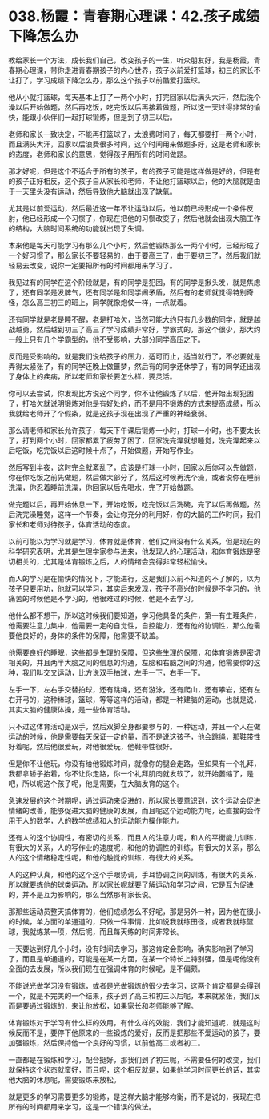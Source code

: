 # 038.杨霞：青春期心理课：42.孩子成绩下降怎么办

教给家长一个方法，成长我们自己，改变孩子的一生，听众朋友好，我是杨霞，青春期心理课，带你走进青春期孩子的内心世界，孩子以前爱打篮球，初三的家长不让打了，学习成绩下降怎么办，那么这个孩子以前酷爱打篮球。

他从小就打篮球，每天基本上打了一两个小时，打完回家以后满头大汗，然后洗个澡以后开始做题，然后再吃饭，吃完饭以后再接着做题，所以这一天过得非常的愉快，能跟小伙伴们一起打球锻炼，但是到了初三以后。

老师和家长一致决定，不能再打篮球了，太浪费时间了，每天都要打一两个小时，而且满头大汗，回家以后浪费很多时间，这个时间用来做题多好，这是老师和家长的态度，老师和家长的意思，觉得孩子用所有的时间做题。

那才好呢，但是这个不适合于所有的孩子，有的孩子可能是这样做是好的，但是有的孩子正好相反，这个孩子自从家长和老师，不让他打篮球以后，他的大脑就是由于一天里头没有运动，然后导致他大脑就出现了缺氧。

尤其是以前爱运动，然后最近这一年不让运动以后，他以前已经形成一个条件反射，他已经形成一个习惯了，你现在把他的习惯改变了，然后他就会出现大脑工作的结构，大脑时间系统的功能就出现了失调。

本来他是每天可能学习有那么几个小时，然后他锻炼那么一两个小时，已经形成了一个好习惯了，那么家长不要轻易的，由于要高三了，由于要初三了，然后我们就轻易去改变，说你一定要把所有的时间都用来学习了。

我见过有的同学在这个阶段就是，有的同学是犯困，有的同学是揪头发，就是焦虑了，还有同学是发脾气，还有同学是和同学闹矛盾，然后有的老师就觉得特别奇怪，怎么高三初三的班上，同学就像炮仗一样，一点就着。

还有同学就是老是睡不醒，老是打哈欠，当然可能大约只有几少数的同学，就是越战越勇，然后越到初三了高三了学习成绩非常好，学霸式的，那这个很少，那大约一般上只有几个学霸型的，他不受影响，大部分同学高压之下。

反而是受影响的，就是我们说给孩子的压力，适可而止，适当就行了，不必要就是弄得太紧张了，有的同学还晚上做噩梦，然后有的同学还休学了，有的同学还出现了身体上的疾病，所以老师和家长要怎么样，要灵活。

你可以去尝试，你发现比方说这个同学，你不让他锻炼了以后，他开始出现犯困了，打哈欠就说明锻炼对他是有好处的，而不是用不锻炼的方式来提高成绩，所以我就给老师开了个假条，就是这孩子现在出现了严重的神经衰弱。

那么请老师和家长允许孩子，每天下午课后锻炼一小时，打球一小时，也不要太长了，打到两个小时，回家都累了疲劳了困了，回家洗完澡就想睡觉，洗完澡起来以后吃饭，吃完饭以后这时候十点了，开始做题，开始写作业。

然后写到半夜，这时完全就紊乱了，应该是打球一小时，回家以后你可以先做题，你在你吃饭之前先做题，然后做大部分了，然后这时候再洗个澡，或者说你在睡前洗澡，你忍着睡前洗澡，你回家以后先喝水，完了开始做题。

做完题以后，再开始休息一下，开始吃饭，吃完饭以后洗碗，完了以后再做题，然后洗完澡睡觉，这样一个节奏，会让你充分的利用好，你的大脑的工作时间，我们家长和老师对待孩子，体育活动的态度。

以前可能以为学习就是学习，体育就是体育，他们之间没有什么关系，但是现在的科学研究表明，尤其是生理学家参与进来，他发现人的心理活动，和体育锻炼是密切相关的，尤其是体育锻炼之后，人的情绪会变得非常轻松愉快。

而人的学习是在愉快的情况下，才能进行，这是我们以前不知道的不了解的，以为孩子只要用功，他就可以学习，其实后来发现，孩子不高兴的时候是不学习的，他痛苦的时候他是不学习的，他很难过的时候，他是不去学习。

他什么都不想干，所以这时候我们要知道，学习他具备的条件，第一有生理条件，他需要注意力集中，他需要一定的自觉性，自控能力，还有他的协调性，那么他需要他良好的，身体的条件的保障，他需要不缺盖。

他需要良好的睡眠，这些都是生理的保障，但这些生理的保障，和体育锻炼是密切相关的，并且两半大脑之间的信息的沟通，左脑和右脑之间的沟通，他需要你的这种，我们叫交叉运动，比方说双手拍球，左手一下，右手一下。

左手一下，左右手交替拍球，还有跳绳，还有游泳，还有爬山，还有攀岩，还有左右开弓的，这种棒球，篮球，等等这样的活动，都是一种建脑的运动，也就是说，其实大脑的健康体操，是一些体育活动。

只不过这体育活动是双手，然后双脚全身都要参与的，一种运动，并且一个人在做运动的时候，他是需要每天保证一定的量，而不是说这孩子，他会跳绳，那鞋带性好着呢，然后他很爱玩，对他很爱玩，他鞋带性很好。

但是你不让他玩，你没有给他锻炼时间，就像你的腿会走路，但如果有一个礼拜，我都拿轿子抬着，你不让你走路，你一个礼拜肌肉就发软了，就开始萎缩了，是吧，所以呢这个孩子呢，他是需要，在大脑发育的这个。

急速发展的这个时期呢，通过运动来促进的，所以家长要意识到，这个运动会促进情绪的改善，能够促进大脑的健康的发展，而且呢这个运动能力呢，还直接的会作用于人的数学，人的数学成绩和人的运动能力操作能力。

还有人的这个协调性，有密切的关系，而且人的注意力呢，和人的平衡能力训练，有很大的关系，人的写作业的速度呢，和他的协调性的训练，有很大的关系，那么人的这个情绪稳定性呢，和他的触觉的训练，有很大的关系。

人的这种认真，和他的这个这个手眼协调，手耳协调之间的训练，有很大的关系，所以就要练他的球类运动，所以家长呢就要了解运动和学习之间，它是互为促进的，并不是互为影响的，那么当然那有家长说。

那那些运动员整天搞体育的，他们成绩怎么不好呢，那是另外一种，因为他在很小的时候，单方面的单通道的，只做一件事情，比如说我就练田径，或者我就练篮球，我就练某一项，然后呢，而且每天练的时间非常长。

一天要达到好几个小时，没有时间去学习，那这肯定会影响，确实影响到了学习了，而且是单通道的，可能是在某一方面，在某一个特长上特别强，但是呢他没有全面的去发展，所以我们现在在强调体育的时候呢，是不偏颇。

不能说光做学习没有锻炼，或者是光做锻炼的很少去学习，这两个肯定都是会得到一个，就是不完美的一个结果，孩子到了高三和初三以后呢，本来就紧张，我们反而是要通过锻炼的，来让他放松，如果家长和老师能够了解。

体育锻炼对于学习有什么样的效用，有什么样的效能，我们才能知道呢，就是这时候反而不是，要停下他原来的一些锻炼的爱好，反而是把那些不爱运动的孩子，要加强锻炼，然后保持他一个良好的习惯，以前他高二或者初二。

一直都是在锻炼和学习，配合挺好，那我们到了初三呢，不需要任何的改变，我们就保持这个状态就蛮好，而且呢，这个相反就是，如果他学习时间更长的话，其实他大脑的休息呢，需要锻炼来放松。

就是更多的学习需要更多的锻炼，是这样大脑才能够均衡，而不是说的，我现在把所有的时间都用来学习，这是一个错误的做法。